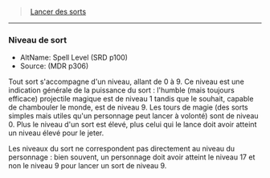 ﻿> [Lancer des sorts](hd_spellcasting.md)

---

### Niveau de sort

- AltName: Spell Level (SRD p100)
- Source: (MDR p306)

Tout sort s'accompagne d'un niveau, allant de 0 à 9. Ce niveau est une indication générale de la puissance du sort : l'humble (mais toujours efficace) projectile magique est de niveau 1 tandis que le souhait, capable de chambouler le monde, est de niveau 9. Les tours de magie (des sorts simples mais utiles qu'un personnage peut lancer à volonté) sont de niveau 0. Plus le niveau d'un sort est élevé, plus celui qui le lance doit avoir atteint un niveau élevé pour le jeter.

Les niveaux du sort ne correspondent pas directement au niveau du personnage : bien souvent, un personnage doit avoir atteint le niveau 17 et non le niveau 9 pour lancer un sort de niveau 9.

